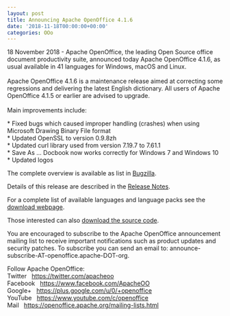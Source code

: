 ```yaml
---
layout: post
title: Announcing Apache OpenOffice 4.1.6
date: '2018-11-18T00:00:00+00:00'
categories: OOo
---
```

<p>18 November 2018 - Apache OpenOffice, the leading Open Source office 
document productivity suite, announced today Apache OpenOffice 4.1.6, as
 usual available in 41 languages for Windows, macOS and Linux.<br /><br />Apache
 OpenOffice 4.1.6 is a maintenance release aimed at correcting some 
regressions and delivering the latest English dictionary. All users of 
Apache OpenOffice 4.1.5 or earlier are advised to upgrade.<br /><br />Main improvements include:</p> 
  <p>* Fixed bugs which caused improper handling (crashes) when using Microsoft Drawing Binary File format<br />* Updated OpenSSL to version 0.9.8zh<br />* Updated curl library used from version 7.19.7 to 7.61.1<br />* Save As ... Docbook now works correctly for Windows 7 and Windows 10<br />* Updated logos</p>The complete overview is available as list in <a title="Bugzilla" target="_blank" href="https://bz.apache.org/ooo/buglist.cgi?list_id=233429&amp;query_format=advanced&amp;resolution=FIXED&amp;resolution=FIXED_WITHOUT_CODE&amp;target_milestone=4.1.6">Bugzilla</a>.<br /> 
  <p>Details of this release are described in the <a target="_blank" title="Release Notes" href="https://cwiki.apache.org/confluence/display/OOOUSERS/AOO+4.1.6+Release+Notes">Release Notes</a>. <br /></p> 
  <p>For a complete list of available languages and language packs see the <a title="Apache OpenOffice - Official download" target="_blank" href="https://www.openoffice.org/download/">download webpage</a>.</p> 
  <p>Those interested can also <a title="Apache OpenOffice - Source code" target="_blank" href="https://openoffice.apache.org/downloads.html">download the source code</a>.</p> 
  <p>You
 are encouraged to subscribe to the Apache OpenOffice announcement 
mailing list to receive important notifications such as product updates 
and security patches. To subscribe you can send an email to: announce-subscribe-AT-openoffice.apache-DOT-org.</p> 
   
  Follow Apache OpenOffice:<br />Twitter&nbsp;&nbsp; <a href="https://twitter.com/apacheoo" title="Apache OpenOffice @Twitter">https://twitter.com/apacheoo</a><br />Facebook&nbsp;&nbsp; <a href="https://www.facebook.com/ApacheOO" title="Apache OpenOffice @ Facebook">https://www.facebook.com/ApacheOO</a><br />Google+&nbsp;&nbsp; <a href="https://plus.google.com/u/0/114598373874764163668/posts" data-mce-href="https://plus.google.com/u/0/114598373874764163668/posts" title="Apache OpenOffice @ Google+">https://plus.google.com/u/0/+openoffice</a><br />YouTube&nbsp;&nbsp; <a href="https://www.youtube.com/c/openoffice" title="Apache OpenOffice @ YouTube">https://www.youtube.com/c/openoffice</a><br />Mail&nbsp;&nbsp; <a title="Mail" href="https://openoffice.apache.org/mailing-lists.html">https://openoffice.apache.org/mailing-lists.html</a>
